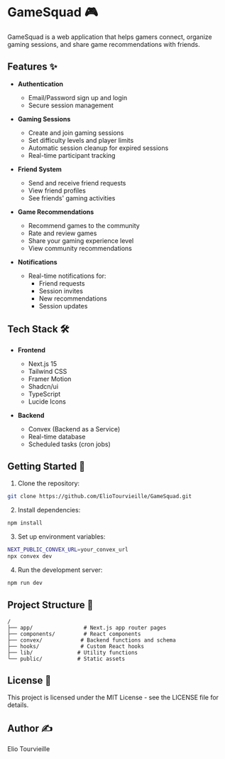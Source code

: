 # GameSquad 🎮

GameSquad is a web application that helps gamers connect, organize gaming sessions, and share game recommendations with friends.

## Features ✨

- **Authentication** 
  - Email/Password sign up and login
  - Secure session management

- **Gaming Sessions**
  - Create and join gaming sessions
  - Set difficulty levels and player limits
  - Automatic session cleanup for expired sessions
  - Real-time participant tracking

- **Friend System**
  - Send and receive friend requests
  - View friend profiles
  - See friends' gaming activities

- **Game Recommendations**
  - Recommend games to the community
  - Rate and review games
  - Share your gaming experience level
  - View community recommendations

- **Notifications**
  - Real-time notifications for:
    - Friend requests
    - Session invites
    - New recommendations
    - Session updates

## Tech Stack 🛠

- **Frontend**
  - Next.js 15
  - Tailwind CSS
  - Framer Motion
  - Shadcn/ui
  - TypeScript
  - Lucide Icons

- **Backend**
  - Convex (Backend as a Service)
  - Real-time database
  - Scheduled tasks (cron jobs)

## Getting Started 🚀

1. Clone the repository:

```bash
git clone https://github.com/ElioTourvieille/GameSquad.git
```

2. Install dependencies:
```bash
npm install
```

3. Set up environment variables:
```bash
NEXT_PUBLIC_CONVEX_URL=your_convex_url
npx convex dev
```

4. Run the development server:
```bash
npm run dev
```

## Project Structure 📁

```
/
├── app/                # Next.js app router pages
├── components/         # React components
├── convex/            # Backend functions and schema
├── hooks/             # Custom React hooks
├── lib/              # Utility functions
└── public/           # Static assets
```

## License 📝

This project is licensed under the MIT License - see the LICENSE file for details.

## Author ✍️

Elio Tourvieille

